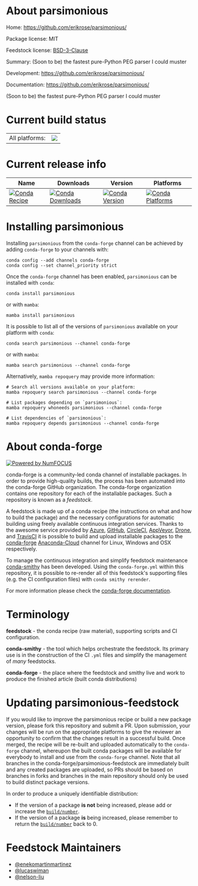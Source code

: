 About parsimonious
==================

Home: https://github.com/erikrose/parsimonious/

Package license: MIT

Feedstock license: [BSD-3-Clause](https://github.com/conda-forge/parsimonious-feedstock/blob/main/LICENSE.txt)

Summary: (Soon to be) the fastest pure-Python PEG parser I could muster

Development: https://github.com/erikrose/parsimonious/

Documentation: https://github.com/erikrose/parsimonious/

(Soon to be) the fastest pure-Python PEG parser I could muster

Current build status
====================


<table><tr><td>All platforms:</td>
    <td>
      <a href="https://dev.azure.com/conda-forge/feedstock-builds/_build/latest?definitionId=2268&branchName=main">
        <img src="https://dev.azure.com/conda-forge/feedstock-builds/_apis/build/status/parsimonious-feedstock?branchName=main">
      </a>
    </td>
  </tr>
</table>

Current release info
====================

| Name | Downloads | Version | Platforms |
| --- | --- | --- | --- |
| [![Conda Recipe](https://img.shields.io/badge/recipe-parsimonious-green.svg)](https://anaconda.org/conda-forge/parsimonious) | [![Conda Downloads](https://img.shields.io/conda/dn/conda-forge/parsimonious.svg)](https://anaconda.org/conda-forge/parsimonious) | [![Conda Version](https://img.shields.io/conda/vn/conda-forge/parsimonious.svg)](https://anaconda.org/conda-forge/parsimonious) | [![Conda Platforms](https://img.shields.io/conda/pn/conda-forge/parsimonious.svg)](https://anaconda.org/conda-forge/parsimonious) |

Installing parsimonious
=======================

Installing `parsimonious` from the `conda-forge` channel can be achieved by adding `conda-forge` to your channels with:

```
conda config --add channels conda-forge
conda config --set channel_priority strict
```

Once the `conda-forge` channel has been enabled, `parsimonious` can be installed with `conda`:

```
conda install parsimonious
```

or with `mamba`:

```
mamba install parsimonious
```

It is possible to list all of the versions of `parsimonious` available on your platform with `conda`:

```
conda search parsimonious --channel conda-forge
```

or with `mamba`:

```
mamba search parsimonious --channel conda-forge
```

Alternatively, `mamba repoquery` may provide more information:

```
# Search all versions available on your platform:
mamba repoquery search parsimonious --channel conda-forge

# List packages depending on `parsimonious`:
mamba repoquery whoneeds parsimonious --channel conda-forge

# List dependencies of `parsimonious`:
mamba repoquery depends parsimonious --channel conda-forge
```


About conda-forge
=================

[![Powered by
NumFOCUS](https://img.shields.io/badge/powered%20by-NumFOCUS-orange.svg?style=flat&colorA=E1523D&colorB=007D8A)](https://numfocus.org)

conda-forge is a community-led conda channel of installable packages.
In order to provide high-quality builds, the process has been automated into the
conda-forge GitHub organization. The conda-forge organization contains one repository
for each of the installable packages. Such a repository is known as a *feedstock*.

A feedstock is made up of a conda recipe (the instructions on what and how to build
the package) and the necessary configurations for automatic building using freely
available continuous integration services. Thanks to the awesome service provided by
[Azure](https://azure.microsoft.com/en-us/services/devops/), [GitHub](https://github.com/),
[CircleCI](https://circleci.com/), [AppVeyor](https://www.appveyor.com/),
[Drone](https://cloud.drone.io/welcome), and [TravisCI](https://travis-ci.com/)
it is possible to build and upload installable packages to the
[conda-forge](https://anaconda.org/conda-forge) [Anaconda-Cloud](https://anaconda.org/)
channel for Linux, Windows and OSX respectively.

To manage the continuous integration and simplify feedstock maintenance
[conda-smithy](https://github.com/conda-forge/conda-smithy) has been developed.
Using the ``conda-forge.yml`` within this repository, it is possible to re-render all of
this feedstock's supporting files (e.g. the CI configuration files) with ``conda smithy rerender``.

For more information please check the [conda-forge documentation](https://conda-forge.org/docs/).

Terminology
===========

**feedstock** - the conda recipe (raw material), supporting scripts and CI configuration.

**conda-smithy** - the tool which helps orchestrate the feedstock.
                   Its primary use is in the construction of the CI ``.yml`` files
                   and simplify the management of *many* feedstocks.

**conda-forge** - the place where the feedstock and smithy live and work to
                  produce the finished article (built conda distributions)


Updating parsimonious-feedstock
===============================

If you would like to improve the parsimonious recipe or build a new
package version, please fork this repository and submit a PR. Upon submission,
your changes will be run on the appropriate platforms to give the reviewer an
opportunity to confirm that the changes result in a successful build. Once
merged, the recipe will be re-built and uploaded automatically to the
`conda-forge` channel, whereupon the built conda packages will be available for
everybody to install and use from the `conda-forge` channel.
Note that all branches in the conda-forge/parsimonious-feedstock are
immediately built and any created packages are uploaded, so PRs should be based
on branches in forks and branches in the main repository should only be used to
build distinct package versions.

In order to produce a uniquely identifiable distribution:
 * If the version of a package **is not** being increased, please add or increase
   the [``build/number``](https://docs.conda.io/projects/conda-build/en/latest/resources/define-metadata.html#build-number-and-string).
 * If the version of a package **is** being increased, please remember to return
   the [``build/number``](https://docs.conda.io/projects/conda-build/en/latest/resources/define-metadata.html#build-number-and-string)
   back to 0.

Feedstock Maintainers
=====================

* [@enekomartinmartinez](https://github.com/enekomartinmartinez/)
* [@lucaswiman](https://github.com/lucaswiman/)
* [@nelson-liu](https://github.com/nelson-liu/)

